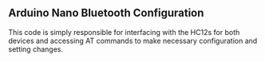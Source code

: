 ## Arduino Nano Bluetooth Configuration
This code is simply responsible for interfacing with the HC12s for both devices and accessing AT commands to make necessary configuration and setting changes.
